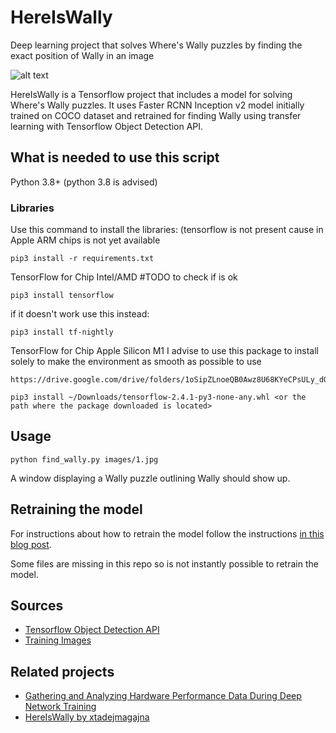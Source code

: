 # HereIsWally
Deep learning project that solves Where's Wally puzzles by finding the exact position of Wally in an image

![alt text](https://raw.githubusercontent.com/tadejmagajna/HereIsWally/master/docs/docs.png)

HereIsWally is a Tensorflow project that includes a model for solving Where's Wally puzzles.
It uses Faster RCNN Inception v2 model initially trained on COCO dataset and retrained for finding Wally using transfer learning with Tensorflow Object Detection API.

## What is needed to use this script
Python 3.8+ (python 3.8 is advised)

### Libraries

Use this command to install the libraries: (tensorflow is not present cause in Apple ARM chips is not yet available
```
pip3 install -r requirements.txt
```


TensorFlow for Chip Intel/AMD #TODO to check if is ok
```
pip3 install tensorflow
```
if it doesn't work use this instead:
```
pip3 install tf-nightly
```


TensorFlow for Chip Apple Silicon M1
I advise to use this package to install solely to make the environment as smooth as possible to use
```
https://drive.google.com/drive/folders/1oSipZLnoeQB0Awz8U68KYeCPsULy_dQ7

```
```
pip3 install ~/Downloads/tensorflow-2.4.1-py3-none-any.whl <or the path where the package downloaded is located>
```


## Usage
```
python find_wally.py images/1.jpg
```

A window displaying a Wally puzzle outlining Wally should show up.

## Retraining the model

For instructions about how to retrain the model follow the instructions [in this blog post](https://towardsdatascience.com/how-to-find-wally-neural-network-eddbb20b0b90).

Some files are missing in this repo so is not instantly possible to retrain the model.

## Sources
- [Tensorflow Object Detection API](https://github.com/tensorflow/models/tree/master/research/object_detection)
- [Training Images](https://github.com/vc1492a/Hey-Waldo)

## Related projects

- [Gathering and Analyzing Hardware Performance Data During Deep Network Training](https://github.com/amerus/BenchmarkingTensorflow/)
- [HereIsWally by xtadejmagajna](https://github.com/tadejmagajna/HereIsWally/)
